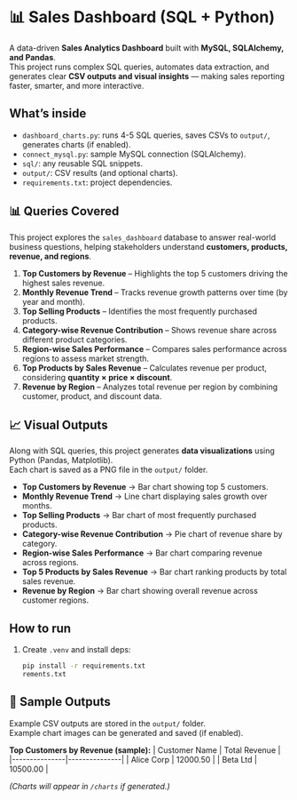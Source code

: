 # 📊 Sales Dashboard (SQL + Python)

A data-driven **Sales Analytics Dashboard** built with **MySQL, SQLAlchemy, and Pandas**.  
This project runs complex SQL queries, automates data extraction, and generates clear **CSV outputs and visual insights** — making sales reporting faster, smarter, and more interactive.

## What’s inside

- `dashboard_charts.py`: runs 4-5 SQL queries, saves CSVs to `output/`, generates charts (if enabled).
- `connect_mysql.py`: sample MySQL connection (SQLAlchemy).
- `sql/`: any reusable SQL snippets.
- `output/`: CSV results (and optional charts).
- `requirements.txt`: project dependencies.

## 📊 Queries Covered

This project explores the `sales_dashboard` database to answer real-world business questions, helping stakeholders understand **customers, products, revenue, and regions**.

1. **Top Customers by Revenue** – Highlights the top 5 customers driving the highest sales revenue.
2. **Monthly Revenue Trend** – Tracks revenue growth patterns over time (by year and month).
3. **Top Selling Products** – Identifies the most frequently purchased products.
4. **Category-wise Revenue Contribution** – Shows revenue share across different product categories.
5. **Region-wise Sales Performance** – Compares sales performance across regions to assess market strength.
6. **Top Products by Sales Revenue** – Calculates revenue per product, considering **quantity × price × discount**.
7. **Revenue by Region** – Analyzes total revenue per region by combining customer, product, and discount data.

## 📈 Visual Outputs

Along with SQL queries, this project generates **data visualizations** using Python (Pandas, Matplotlib).  
Each chart is saved as a PNG file in the `output/` folder.

- **Top Customers by Revenue** → Bar chart showing top 5 customers.
- **Monthly Revenue Trend** → Line chart displaying sales growth over months.
- **Top Selling Products** → Bar chart of most frequently purchased products.
- **Category-wise Revenue Contribution** → Pie chart of revenue share by category.
- **Region-wise Sales Performance** → Bar chart comparing revenue across regions.
- **Top 5 Products by Sales Revenue** → Bar chart ranking products by total sales revenue.
- **Revenue by Region** → Bar chart showing overall revenue across customer regions.

## How to run

1. Create `.venv` and install deps:
   ```bash
   pip install -r requirements.txt
   rements.txt
   ```

## 📂 Sample Outputs

Example CSV outputs are stored in the `output/` folder.  
Example chart images can be generated and saved (if enabled).

**Top Customers by Revenue (sample):**
| Customer Name | Total Revenue |
|---------------|---------------|
| Alice Corp | 12000.50 |
| Beta Ltd | 10500.00 |

_(Charts will appear in `/charts` if generated.)_
